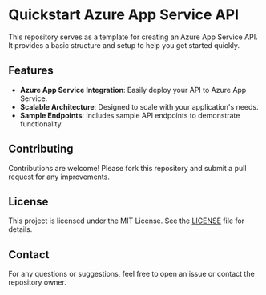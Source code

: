 # Quickstart Azure App Service API

This repository serves as a template for creating an Azure App Service API. It provides a basic structure and setup to help you get started quickly.

## Features

- **Azure App Service Integration**: Easily deploy your API to Azure App Service.
- **Scalable Architecture**: Designed to scale with your application's needs.
- **Sample Endpoints**: Includes sample API endpoints to demonstrate functionality.

## Contributing

Contributions are welcome! Please fork this repository and submit a pull request for any improvements.

## License

This project is licensed under the MIT License. See the [LICENSE](LICENSE) file for details.

## Contact

For any questions or suggestions, feel free to open an issue or contact the repository owner.
